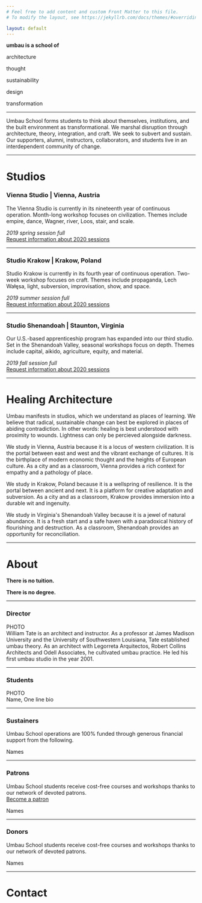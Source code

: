 ```yaml
---
# Feel free to add content and custom Front Matter to this file.
# To modify the layout, see https://jekyllrb.com/docs/themes/#overriding-theme-defaults

layout: default
---
```

**umbau is a school of**  

architecture   

thought  

sustainability  

design  

transformation   
   
***    
    
Umbau School forms students to think about themselves, institutions, and the built environment as transformational. We marshal disruption through architecture, theory, integration, and craft. We seek to subvert and sustain. Our supporters, alumni, instructors, collaborators, and students live in an interdependent community of change.
   
    
  
  
*** 
 
# Studios

### Vienna Studio |  Vienna, Austria
The Vienna Studio is currently in its nineteenth year of continuous operation. Month-long workshop focuses on civilization. Themes include empire, dance, Wagner, river, Loos, stair, and scale.
   
_2019 spring session full_   
[Request information about 2020 sessions](#)
   
***   
   
### Studio Krakow |  Krakow, Poland
Studio Krakow is currently in its fourth year of continuous operation. Two-week workshop focuses on craft. Themes include propaganda, Lech Wałęsa, light, subversion, improvisation, show, and space.
  
_2019 summer session full_   
[Request information about 2020 sessions](#)
    
***    
    
### Studio Shenandoah |  Staunton, Virginia
Our U.S.-based apprenticeship program has expanded into our third studio. Set in the Shenandoah Valley, seasonal workshops focus on depth. Themes include capital, aikido, agriculture, equity, and material.
    
_2019 fall session full_   
[Request information about 2020 sessions](#)
    
     
     
     
***     
    
# Healing Architecture
        
Umbau manifests in studios, which we understand as places of learning. We believe that radical, sustainable change can best be explored in places of abiding contradiction. In other words: healing is best understood with proximity to wounds. Lightness can only be percieved alongside darkness.  

We study in Vienna, Austria because it is a locus of western civilization. It is the portal between east and west and the vibrant exchange of cultures. It is the birthplace of modern economic thought and the heights of European culture. As a city and as a classroom, Vienna provides a rich context for empathy and a pathology of place.  

We study in Krakow, Poland because it is a wellspring of resilience. It is the portal between ancient and next. It is a platform for creative adaptation and subversion. As a city and as a classroom, Krakow provides immersion into a durable wit and ingenuity.  

We study in Virginia's Shenandoah Valley because it is a jewel of natural abundance. It is a fresh start and a safe haven with a paradoxical history of flourishing and destruction. As a classroom, Shenandoah provides an opportunity for reconciliation. 
  
***
  
# About

**There is no tuition.**
   
**There is no degree.**   
   
***
    
### Director
PHOTO   
William Tate is an architect and instructor. As a professor at James Madison University and the University of Southwestern Louisiana, Tate established umbau theory. As an architect with Legorreta Arquitectos, Robert Collins Architects and Odell Associates, he cultivated umbau practice. He led his first umbau studio in the year 2001.

***  
   
### Students  
PHOTO   
Name, One line bio

***
   
### Sustainers  
Umbau School operations are 100% funded through generous financial support from the following.

Names  
    
***   
   
### Patrons  
Umbau School students receive cost-free courses and workshops thanks to our network of devoted patrons.  
[Become a patron](#)

Names  

***   
   
### Donors  
Umbau School students receive cost-free courses and workshops thanks to our network of devoted patrons.  

Names  

***   
   
# Contact
